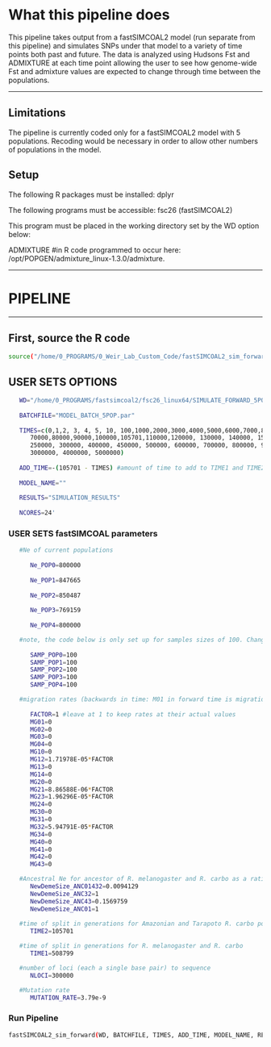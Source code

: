 # What this pipeline does

This pipeline takes output from a fastSIMCOAL2 model (run separate from this pipeline) and simulates SNPs under that model to a variety of time points both past and future. The data is analyzed using Hudsons Fst and ADMIXTURE at each time point allowing the user to see how genome-wide Fst and admixture values are expected to change through time between the populations.

---

## Limitations

The pipeline is currently coded only for a fastSIMCOAL2 model with 5 populations. Recoding would be necessary in order to allow other numbers of populations in the model.

## Setup
The following R packages must be installed:
dplyr

The following programs must be accessible:
fsc26 (fastSIMCOAL2)

This program must be placed in the working directory set by the WD option below:

ADMIXTURE #in R code programmed to occur here: /opt/POPGEN/admixture_linux-1.3.0/admixture.

---
# PIPELINE
---
## First, source the R code
```bash
source("/home/0_PROGRAMS/0_Weir_Lab_Custom_Code/fastSIMCOAL2_sim_forward_Pipeline/R_functions")
```

## USER SETS OPTIONS

```bash
   WD="/home/0_PROGRAMS/fastsimcoal2/fsc26_linux64/SIMULATE_FORWARD_5POPS/"
   
   BATCHFILE="MODEL_BATCH_5POP.par"
   
   TIMES=c(0,1,2, 3, 4, 5, 10, 100,1000,2000,3000,4000,5000,6000,7000,8000,9000,10000,20000,30000,40000,50000,60000,
      70000,80000,90000,100000,105701,110000,120000, 130000, 140000, 150000, 160000, 170000, 180000, 190000, 200000, 
      250000, 300000, 400000, 450000, 500000, 600000, 700000, 800000, 900000, 1000000, 1500000, 2000000, 2500000, 
      3000000, 4000000, 5000000)
      
   ADD_TIME=-(105701 - TIMES) #amount of time to add to TIME1 and TIME2 (for projecting into future)
   
   MODEL_NAME=""
   
   RESULTS="SIMULATION_RESULTS"
   
   NCORES=24'
```


### USER SETS fastSIMCOAL parameters

```bash
   #Ne of current populations
   
      Ne_POP0=800000
      
      Ne_POP1=847665
      
      Ne_POP2=850487
      
      Ne_POP3=769159
      
      Ne_POP4=800000

   #note, the code below is only set up for samples sizes of 100. Changing to another value will require reprogramming.
   
      SAMP_POP0=100
      SAMP_POP1=100
      SAMP_POP2=100
      SAMP_POP3=100
      SAMP_POP4=100

   #migration rates (backwards in time: M01 in forward time is migration from 1 to 0)
   
      FACTOR=1 #leave at 1 to keep rates at their actual values
      MG01=0
      MG02=0
      MG03=0
      MG04=0
      MG10=0
      MG12=1.71978E-05*FACTOR
      MG13=0
      MG14=0
      MG20=0
      MG21=8.86588E-06*FACTOR
      MG23=1.96296E-05*FACTOR
      MG24=0
      MG30=0
      MG31=0
      MG32=5.94791E-05*FACTOR
      MG34=0
      MG40=0
      MG41=0
      MG42=0
      MG43=0

   #Ancestral Ne for ancestor of R. melanogaster and R. carbo as a ratio of the the Ne for R. melanogaster
      NewDemeSize_ANC01432=0.0094129
      NewDemeSize_ANC32=1
      NewDemeSize_ANC43=0.1569759
      NewDemeSize_ANC01=1
     
   #time of split in generations for Amazonian and Tarapoto R. carbo populations
      TIME2=105701

   #time of split in generations for R. melanogaster and R. carbo
      TIME1=508799

   #number of loci (each a single base pair) to sequence
      NLOCI=300000

   #Mutation rate
      MUTATION_RATE=3.79e-9
```

### Run Pipeline

```bash
fastSIMCOAL2_sim_forward(WD, BATCHFILE, TIMES, ADD_TIME, MODEL_NAME, RESULTS, NCORES, Ne_POP0, Ne_POP2,  Ne_POP3, Ne_POP4, SAMP_POP0, SAMP_POP1, SAMP_POP2, SAMP_POP3, SAMP_POP4, MG01, MG02, MG03, MG04, MG10, MG12, MG13, MG14, MG20, MG21, MG22, MG23, MG24, MG30, MG31, MG32, MG34, MG40, MG41, MG42, MG43, NewDemeSize_ANC01432, NewDemeSize_ANC32, NewDemeSize_ANC43, NewDemeSize_ANC01, TIME1, TIME2, NLOCI, MUTATION_RATE)
```

